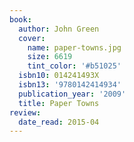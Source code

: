 ```yaml
---
book:
  author: John Green
  cover:
    name: paper-towns.jpg
    size: 6619
    tint_color: '#b51025'
  isbn10: 014241493X
  isbn13: '9780142414934'
  publication_year: '2009'
  title: Paper Towns
review:
  date_read: 2015-04
---
```

